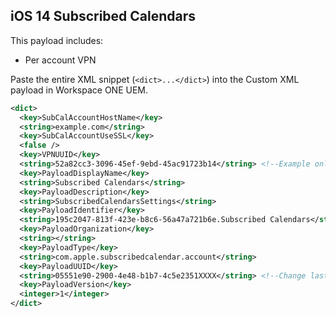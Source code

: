 ## iOS 14 Subscribed Calendars ##

This payload includes:
* Per account VPN

Paste the entire XML snippet (`<dict>...</dict>`) into the Custom XML payload in Workspace ONE UEM.

```xml
<dict>
  <key>SubCalAccountHostName</key>
  <string>example.com</string>
  <key>SubCalAccountUseSSL</key>
  <false />
  <key>VPNUUID</key>
  <string>52a82cc3-3096-45ef-9ebd-45ac91723b14</string> <!--Example only-->
  <key>PayloadDisplayName</key>
  <string>Subscribed Calendars</string>
  <key>PayloadDescription</key>
  <string>SubscribedCalendarsSettings</string>
  <key>PayloadIdentifier</key>
  <string>195c2047-813f-423e-b8c6-56a47a721b6e.Subscribed Calendars</string>
  <key>PayloadOrganization</key>
  <string></string>
  <key>PayloadType</key>
  <string>com.apple.subscribedcalendar.account</string>
  <key>PayloadUUID</key>
  <string>05551e90-2900-4e48-b1b7-4c5e2351XXXX</string> <!--Change last four values XXXX to random alphanumeric characters-->
  <key>PayloadVersion</key>
  <integer>1</integer>
</dict>
```
